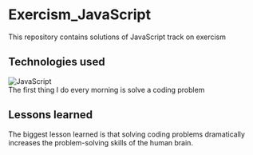 # Exercism_JavaScript

This repository contains solutions of JavaScript track on exercism

## Technologies used

![JavaScript](https://img.shields.io/badge/JS-%20JavaScript%20-green) \
The first thing I do every morning is solve a coding problem

## Lessons learned
The biggest lesson learned is that solving coding problems dramatically increases the problem-solving skills of the human brain.
